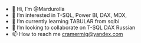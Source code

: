 - 👋 Hi, I’m @Mardurolla
- 👀 I’m interested in T-SQL, Power BI, DAX, MDX, 
- 🌱 I’m currently learning TABULAR from sqlbi 
- 💞️ I’m looking to collaborate on T-SQL DAX Russian
- 📫 How to reach me cramermig@yandex.com

<!---
Mardurolla/Mardurolla is a ✨ special ✨ repository because its `README.md` (this file) appears on your GitHub profile.
You can click the Preview link to take a look at your changes.
--->
